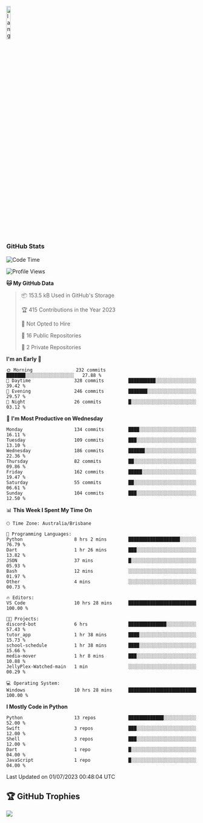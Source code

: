 <p align="left"><img width=15%" src="https://github.com/alansmathew/alansmathew/raw/master/lang.gif" alt="lang image here" /></p>

# <h3 align="left">GitHub Stats</h3>

<!--START_SECTION:waka-->
![Code Time](http://img.shields.io/badge/Code%20Time-276%20hrs%2039%20mins-blue)

![Profile Views](http://img.shields.io/badge/Profile%20Views-0-blue)

**🐱 My GitHub Data** 

> 📦 153.5 kB Used in GitHub's Storage 
 > 
> 🏆 415 Contributions in the Year 2023
 > 
> 🚫 Not Opted to Hire
 > 
> 📜 16 Public Repositories 
 > 
> 🔑 2 Private Repositories 
 > 
**I'm an Early 🐤** 

```text
🌞 Morning                232 commits         ███████░░░░░░░░░░░░░░░░░░   27.88 % 
🌆 Daytime                328 commits         ██████████░░░░░░░░░░░░░░░   39.42 % 
🌃 Evening                246 commits         ███████░░░░░░░░░░░░░░░░░░   29.57 % 
🌙 Night                  26 commits          █░░░░░░░░░░░░░░░░░░░░░░░░   03.12 % 
```
📅 **I'm Most Productive on Wednesday** 

```text
Monday                   134 commits         ████░░░░░░░░░░░░░░░░░░░░░   16.11 % 
Tuesday                  109 commits         ███░░░░░░░░░░░░░░░░░░░░░░   13.10 % 
Wednesday                186 commits         ██████░░░░░░░░░░░░░░░░░░░   22.36 % 
Thursday                 82 commits          ██░░░░░░░░░░░░░░░░░░░░░░░   09.86 % 
Friday                   162 commits         █████░░░░░░░░░░░░░░░░░░░░   19.47 % 
Saturday                 55 commits          ██░░░░░░░░░░░░░░░░░░░░░░░   06.61 % 
Sunday                   104 commits         ███░░░░░░░░░░░░░░░░░░░░░░   12.50 % 
```


📊 **This Week I Spent My Time On** 

```text
🕑︎ Time Zone: Australia/Brisbane

💬 Programming Languages: 
Python                   8 hrs 2 mins        ███████████████████░░░░░░   76.79 % 
Dart                     1 hr 26 mins        ███░░░░░░░░░░░░░░░░░░░░░░   13.82 % 
JSON                     37 mins             █░░░░░░░░░░░░░░░░░░░░░░░░   05.93 % 
Bash                     12 mins             ░░░░░░░░░░░░░░░░░░░░░░░░░   01.97 % 
Other                    4 mins              ░░░░░░░░░░░░░░░░░░░░░░░░░   00.73 % 

🔥 Editors: 
VS Code                  10 hrs 28 mins      █████████████████████████   100.00 % 

🐱‍💻 Projects: 
discord-bot              6 hrs               ██████████████░░░░░░░░░░░   57.43 % 
tutor_app                1 hr 38 mins        ████░░░░░░░░░░░░░░░░░░░░░   15.73 % 
school-schedule          1 hr 38 mins        ████░░░░░░░░░░░░░░░░░░░░░   15.66 % 
media-mover              1 hr 8 mins         ███░░░░░░░░░░░░░░░░░░░░░░   10.88 % 
JellyPlex-Watched-main   1 min               ░░░░░░░░░░░░░░░░░░░░░░░░░   00.29 % 

💻 Operating System: 
Windows                  10 hrs 28 mins      █████████████████████████   100.00 % 
```

**I Mostly Code in Python** 

```text
Python                   13 repos            █████████████░░░░░░░░░░░░   52.00 % 
Swift                    3 repos             ███░░░░░░░░░░░░░░░░░░░░░░   12.00 % 
Shell                    3 repos             ███░░░░░░░░░░░░░░░░░░░░░░   12.00 % 
Dart                     1 repo              █░░░░░░░░░░░░░░░░░░░░░░░░   04.00 % 
JavaScript               1 repo              █░░░░░░░░░░░░░░░░░░░░░░░░   04.00 % 
```




 Last Updated on 01/07/2023 00:48:04 UTC
<!--END_SECTION:waka-->

## 🏆 GitHub Trophies

![](https://github-profile-trophy.vercel.app/?username=samh06&theme=discord&no-frame=true&no-bg=false&margin-w=4)

